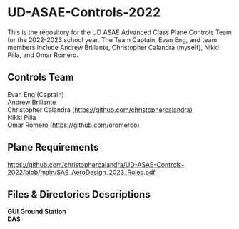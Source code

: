 # UD-ASAE-Controls-2022

This is the repository for the UD ASAE Advanced Class Plane Controls Team for the 2022-2023 school year. The Team Captain, Evan Eng, and team members include Andrew Brillante, Christopher Calandra (myself), Nikki Pilla, and Omar Romero.  


## Controls Team
Evan Eng (Captain)  
Andrew Brillante  
Christopher Calandra (https://github.com/christophercalandra)  
Nikki Pilla  
Omar Romero (https://github.com/oromeroo)  

## Plane Requirements
https://github.com/christophercalandra/UD-ASAE-Controls-2022/blob/main/SAE_AeroDesign_2023_Rules.pdf  

## Files & Directories Descriptions 

**GUI** 
**Ground Station**  
**DAS**  
